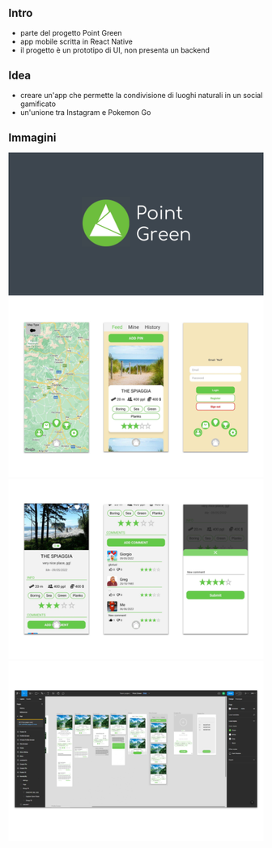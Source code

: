 ## Intro
- parte del progetto Point Green
- app mobile scritta in React Native
- il progetto è un prototipo di UI, non presenta un backend 

## Idea
- creare un'app che permette la condivisione di luoghi naturali in un social gamificato
- un'unione tra Instagram e Pokemon Go

## Immagini
![](./screenshots/000.jpg)
![](./screenshots/001.jpg)
![](./screenshots/002.jpg)
![](./screenshots/003.jpg)
